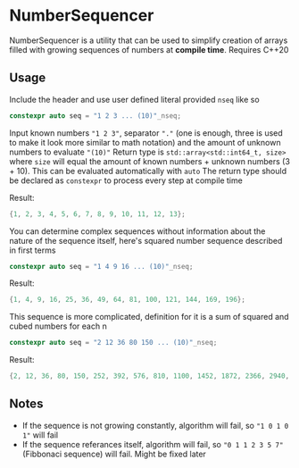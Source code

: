 # NumberSequencer

NumberSequencer is a utility that can be used to simplify creation of arrays filled with growing sequences of numbers at **compile time**. Requires C++20

## Usage
Include the header and use user defined literal provided `nseq` like so 

```cpp
constexpr auto seq = "1 2 3 ... (10)"_nseq;
```
Input known numbers `"1 2 3"`, separator `"."` (one is enough, three is used to make it look more similar to math notation) and the amount of unknown numbers to evaluate `"(10)"`
Return type is `std::array<std::int64_t, size>` where `size` will equal the amount of known numbers + unknown numbers (3 + 10). This can be evaluated automatically with `auto`
The return type should be declared as `constexpr` to process every step at compile time




Result:
```cpp
{1, 2, 3, 4, 5, 6, 7, 8, 9, 10, 11, 12, 13};
```

You can determine complex sequences without information about the nature of the sequence itself, here's squared number sequence described in first terms

```cpp
constexpr auto seq = "1 4 9 16 ... (10)"_nseq;
```

Result:
```cpp
{1, 4, 9, 16, 25, 36, 49, 64, 81, 100, 121, 144, 169, 196};
```

This sequence is more complicated, definition for it is a sum of squared and cubed numbers for each n

```cpp
constexpr auto seq = "2 12 36 80 150 ... (10)"_nseq;
```

Result:
```cpp
{2, 12, 36, 80, 150, 252, 392, 576, 810, 1100, 1452, 1872, 2366, 2940, 3600};
```

## Notes
- If the sequence is not growing constantly, algorithm will fail, so `"1 0 1 0 1"` will fail
- If the sequence referances itself, algorithm will fail, so `"0 1 1 2 3 5 7"` (Fibbonaci sequence) will fail. Might be fixed later
